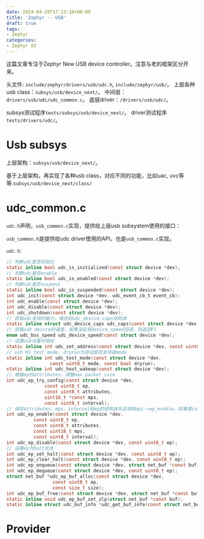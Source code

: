 ```yaml
---
date: 2024-04-29T17:13:10+08:00
title: 'Zephyr -- USB'
draft: true
tags:
- Zephyr
categories:
- Zephyr OS
---
```


这篇文章专注于Zephyr New USB device controller。注意与老的框架区分开来。

头文件: `include/zephyr/drivers/usb/udc.h`, `include/zephyr/usb/`。
上层各种usb class：`subsys/usb/device_next/`。
中间层：`drivers/usb/udc/udc_common.c`。
底层driver：`/drivers/usb/udc/`。

subsys测试程序`tests/subsys/usb/device_next/`。
driver测试程序`tests/drivers/udc/`。

# Usb subsys

上层架构：`subsys/usb/device_next/`。

基于上层架构，再实现了各种usb class，对应不同的功能，比如uac, uvc等等:`subsys/usb/device_next/class/`



# udc_common.c

`udc.h`声明，`usb_common.c`实现，提供给上层usb subsystem使用的接口：

`usb_common.h`是提供给udc driver使用的API，也是`usb_common.c`实现。

`udc.h`:

```c
// 判断udc是否初始化
static inline bool udc_is_initialized(const struct device *dev);
// 判断udc是否enable
static inline bool udc_is_enabled(const struct device *dev);
// 判断udc是否suspend
static inline bool udc_is_suspended(const struct device *dev);
int udc_init(const struct device *dev, udc_event_cb_t event_cb);
int udc_enable(const struct device *dev);
int udc_disable(const struct device *dev);
int udc_shutdown(const struct device *dev);
// 获取udc支持的能力，保存到udc_device_caps结构体
static inline struct udc_device_caps udc_caps(const struct device *dev);
// 获取usb deivce的速度，如果没实现device_speed回调，则返回FS
enum udc_bus_speed udc_device_speed(const struct device *dev);
// 设置usb设备的地址
static inline int udc_set_address(const struct device *dev, const uint8_t addr);
// usb HS test mode, dryrun为测试是否支持该mode
static inline int udc_test_mode(const struct device *dev,
				const uint8_t mode, const bool dryrun);
static inline int udc_host_wakeup(const struct device *dev);
// 根据ep的attributes，调整max packet size
int udc_ep_try_config(const struct device *dev,
		      const uint8_t ep,
		      const uint8_t attributes,
		      uint16_t *const mps,
		      const uint8_t interval);
// 保存attributes，mps，interval到ep的结构体并且调用api->ep_enable。如果是control ep直接返回。
int udc_ep_enable(const struct device *dev,
		  const uint8_t ep,
		  const uint8_t attributes,
		  const uint16_t mps,
		  const uint8_t interval);
int udc_ep_disable(const struct device *dev, const uint8_t ep);
// 设置ep为halt状态
int udc_ep_set_halt(const struct device *dev, const uint8_t ep);
int udc_ep_clear_halt(const struct device *dev, const uint8_t ep);
int udc_ep_enqueue(const struct device *dev, struct net_buf *const buf);
int udc_ep_dequeue(const struct device *dev, const uint8_t ep);
struct net_buf *udc_ep_buf_alloc(const struct device *dev,
				 const uint8_t ep,
				 const size_t size);
int udc_ep_buf_free(const struct device *dev, struct net_buf *const buf);
static inline void udc_ep_buf_set_zlp(struct net_buf *const buf);
static inline struct udc_buf_info *udc_get_buf_info(const struct net_buf *const buf);
```

# Provider
